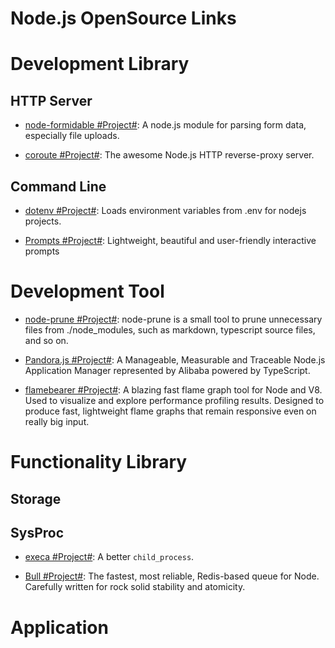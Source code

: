 # Node.js OpenSource Links

# Development Library

## HTTP Server

* [node-formidable #Project#](https://github.com/felixge/node-formidable): A node.js module for parsing form data, especially file uploads.

* [coroute #Project#](https://github.com/ethanent/coroute): The awesome Node.js HTTP reverse-proxy server.

## Command Line

* [dotenv #Project#](https://github.com/motdotla/dotenv): Loads environment variables from .env for nodejs projects.

* [Prompts #Project#](https://github.com/terkelg/prompts): Lightweight, beautiful and user-friendly interactive prompts

# Development Tool

* [node-prune #Project#](https://github.com/tj/node-prune): node-prune is a small tool to prune unnecessary files from ./node_modules, such as markdown, typescript source files, and so on.

* [Pandora.js #Project#](https://github.com/midwayjs/pandora): A Manageable, Measurable and Traceable Node.js Application Manager represented by Alibaba powered by TypeScript.

* [flamebearer #Project#](https://github.com/mapbox/flamebearer):
  A blazing fast flame graph tool for Node and V8. Used to visualize and explore performance profiling results. Designed to produce fast, lightweight flame graphs that remain responsive even on really big input.

# Functionality Library

## Storage

## SysProc

* [execa #Project#](https://github.com/sindresorhus/execa): A better `child_process`.

* [Bull #Project#](https://github.com/OptimalBits/bull): The fastest, most reliable, Redis-based queue for Node.
  Carefully written for rock solid stability and atomicity.

# Application
